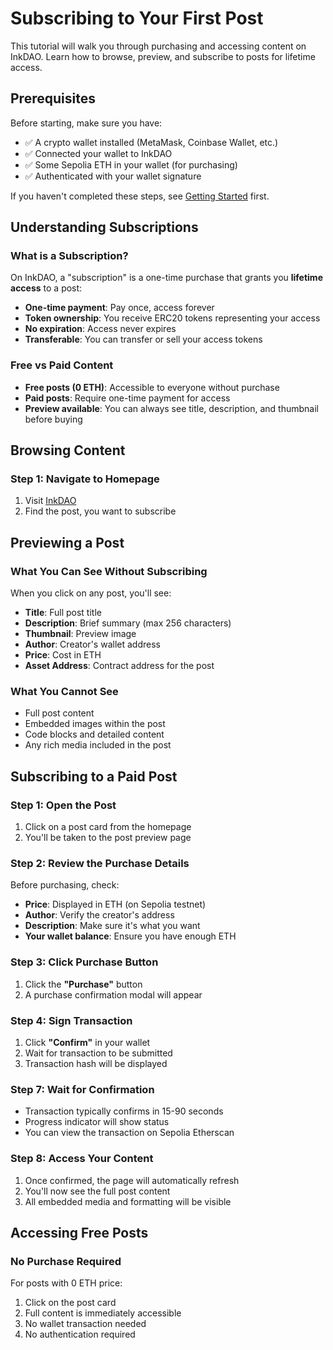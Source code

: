 # Subscribing to Your First Post

This tutorial will walk you through purchasing and accessing content on InkDAO. Learn how to browse, preview, and subscribe to posts for lifetime access.

## Prerequisites

Before starting, make sure you have:
- ✅ A crypto wallet installed (MetaMask, Coinbase Wallet, etc.)
- ✅ Connected your wallet to InkDAO
- ✅ Some Sepolia ETH in your wallet (for purchasing)
- ✅ Authenticated with your wallet signature

If you haven't completed these steps, see [Getting Started](getting-started.md) first.

## Understanding Subscriptions

### What is a Subscription?
On InkDAO, a "subscription" is a one-time purchase that grants you **lifetime access** to a post:
- **One-time payment**: Pay once, access forever
- **Token ownership**: You receive ERC20 tokens representing your access
- **No expiration**: Access never expires
- **Transferable**: You can transfer or sell your access tokens

### Free vs Paid Content
- **Free posts (0 ETH)**: Accessible to everyone without purchase
- **Paid posts**: Require one-time payment for access
- **Preview available**: You can always see title, description, and thumbnail before buying

## Browsing Content

### Step 1: Navigate to Homepage
1. Visit [InkDAO](https://inkdao.tech/app)
2. Find the post, you want to subscribe

## Previewing a Post

### What You Can See Without Subscribing
When you click on any post, you'll see:
- **Title**: Full post title
- **Description**: Brief summary (max 256 characters)
- **Thumbnail**: Preview image
- **Author**: Creator's wallet address
- **Price**: Cost in ETH
- **Asset Address**: Contract address for the post

### What You Cannot See
- Full post content
- Embedded images within the post
- Code blocks and detailed content
- Any rich media included in the post

## Subscribing to a Paid Post

### Step 1: Open the Post
1. Click on a post card from the homepage
2. You'll be taken to the post preview page

### Step 2: Review the Purchase Details
Before purchasing, check:
- **Price**: Displayed in ETH (on Sepolia testnet)
- **Author**: Verify the creator's address
- **Description**: Make sure it's what you want
- **Your wallet balance**: Ensure you have enough ETH

### Step 3: Click Purchase Button
1. Click the **"Purchase"** button
2. A purchase confirmation modal will appear

### Step 4: Sign Transaction
1. Click **"Confirm"** in your wallet
2. Wait for transaction to be submitted
3. Transaction hash will be displayed

### Step 7: Wait for Confirmation
- Transaction typically confirms in 15-90 seconds
- Progress indicator will show status
- You can view the transaction on Sepolia Etherscan

### Step 8: Access Your Content
1. Once confirmed, the page will automatically refresh
2. You'll now see the full post content
3. All embedded media and formatting will be visible

## Accessing Free Posts

### No Purchase Required
For posts with 0 ETH price:
1. Click on the post card
2. Full content is immediately accessible
3. No wallet transaction needed
4. No authentication required